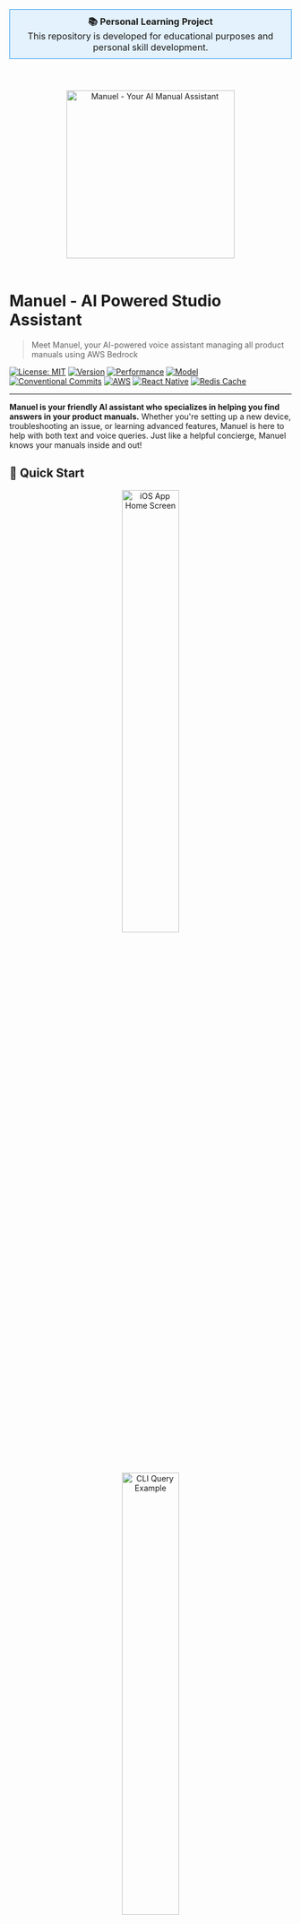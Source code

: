 <div align="center">
  <table>
    <tr>
      <td align="center" style="background-color: #e3f2fd; border: 1px solid #2196f3; border-radius: 5px; padding: 10px;">
        <strong>📚 Personal Learning Project</strong><br/>
        This repository is developed for educational purposes and personal skill development.
      </td>
    </tr>
  </table>
</div>

<div align="center">
  <img src="docs/images/manuel-transparent.png" alt="Manuel - Your AI Manual Assistant" width="300" style="margin: 40px 0 20px 0;"/>
</div>

# Manuel - AI Powered Studio Assistant

> Meet Manuel, your AI-powered voice assistant managing all product manuals
> using AWS Bedrock

[![License: MIT](https://img.shields.io/badge/License-MIT-yellow.svg)](https://opensource.org/licenses/MIT)
[![Version](https://img.shields.io/badge/Version-v1.4.0-blue.svg)](https://github.com/a1o1/manuel/releases)
[![Performance](https://img.shields.io/badge/Performance-83%25%20Redis%20Boost-green.svg)](backend/REDIS_CACHE_IMPLEMENTATION.md)
[![Model](https://img.shields.io/badge/AI-Claude%20Sonnet%204-purple.svg)](https://www.anthropic.com/claude)
[![Conventional Commits](https://img.shields.io/badge/Conventional%20Commits-1.0.0-yellow.svg)](https://conventionalcommits.org)
[![AWS](https://img.shields.io/badge/AWS-Bedrock-orange.svg)](https://aws.amazon.com/bedrock/)
[![React Native](https://img.shields.io/badge/React%20Native-iOS-blue.svg)](https://reactnative.dev/)
[![Redis Cache](https://img.shields.io/badge/Cache-Redis-red.svg)](https://redis.io/)

---

**Manuel is your friendly AI assistant who specializes in helping you find
answers in your product manuals.** Whether you're setting up a new device,
troubleshooting an issue, or learning advanced features, Manuel is here to help
with both text and voice queries. Just like a helpful concierge, Manuel knows
your manuals inside and out!

## 🚀 Quick Start

<div align="center">
  <img src="docs/images/ios-home-screen.png" alt="iOS App Home Screen" width="45%" style="margin: 0 2.5%"/>
  <img src="docs/images/cli-query-example.png" alt="CLI Query Example" width="45%" style="margin: 0 2.5%"/>
</div>

### 📱 Key Features in Action

<div align="center">
  <img src="docs/images/ios-result-sources.png" alt="iOS Query Results with Sources" width="30%" style="margin: 0 1.5%"/>
  <img src="docs/images/ios-pdf-highlight.png" alt="PDF Page Highlighting" width="30%" style="margin: 0 1.5%"/>
</div>

<div align="center">
  <em>Left: Query results with source attribution | Right: PDF page highlighting with text search</em>
</div>

### Prerequisites

- AWS CLI configured with appropriate permissions
- Node.js 18+ for frontend and build tools
- Python 3.11+ for backend development
- SAM CLI for serverless deployment

### Backend Deployment

```bash
cd backend
sam build
sam deploy --template template-minimal.yaml --resolve-s3
```

### Frontend Setup

#### iOS App

```bash
cd frontend/packages/ios-app
npm install
expo start
```

#### CLI App

```bash
cd frontend
npm install
npm run cli -- --help
# Quick commands:
npm run cli auth login
npm run cli manuals list
npm run cli ask "your question"
npm run cli query voice
```

## 📚 Documentation

- [Backend Documentation](backend/README.md) - AWS serverless backend
- [Frontend Documentation](frontend/README.md) - Dual-platform frontend
  architecture
- [iOS App Documentation](frontend/packages/ios-app/README.md) - React Native
  iOS app
- [CLI App Documentation](frontend/packages/cli-app/README.md) - Command-line
  interface
- [Shared Library Documentation](frontend/packages/shared/README.md) - Common
  business logic
- [Contributing Guidelines](CONTRIBUTING.md) - Development workflow
- [Remote Setup Guide](REMOTE_SETUP.md) - Repository setup
- [Security Policy](SECURITY.md) - Security guidelines

## 🏗️ Architecture

### High-Level Overview

```mermaid
graph TB
    A[iOS App - React Native] --> B[API Gateway]
    C[CLI App - Node.js] --> B
    D[Shared Library] --> A
    D --> C

    B --> E[Lambda Functions]
    E --> F[AWS Bedrock]
    E --> G[DynamoDB]
    E --> H[S3]
    E --> I[Cognito]
    E --> J[Transcribe]

    F --> K[Claude 3.5 Sonnet]
    F --> L[Titan Embeddings]
    F --> M[Knowledge Base with User Filtering]

    N[CloudWatch] --> O[Monitoring Dashboard]
    P[WAF] --> B
    Q[Redis Cache] --> E
```

### Technology Stack

- **Backend**: AWS Serverless (Lambda, API Gateway, DynamoDB, S3)
- **AI/ML**: AWS Bedrock (Claude 3.5 Sonnet, Titan Embeddings)
- **Frontend**: Dual-platform architecture
  - **iOS**: React Native with Expo
  - **CLI**: Node.js with Commander.js and Inquirer
  - **Shared**: TypeScript library with platform adapters
- **Authentication**: AWS Cognito with JWT tokens
- **Monitoring**: CloudWatch with custom dashboards
- **Security**: Multi-layer security with WAF and middleware
- **Performance**: Redis caching and connection pooling
- **Testing**: Comprehensive integration testing with chaos engineering

## 🔒 Security Features

- **Enhanced API Security**: Rate limiting (50 req/15min) with automatic retry
  logic
- **Multi-Layer Security**: WAF protection + application middleware
- **User Data Isolation**: Complete separation of user data using metadata
  filtering
- **Input Validation**: Advanced XSS and SQL injection prevention with
  sanitization
- **VPC Security**: Private subnet isolation with secure VPC endpoints
- **Authentication**: JWT-based authentication with refresh tokens
- **Encryption**: Data encryption at rest and in transit
- **Security Headers**: Comprehensive security headers (HSTS, CSP,
  X-Frame-Options)
- **IP Allowlisting**: Configurable IP address restrictions
- **Redis Caching**: Secure Redis caching with user isolation
- **Smart Error Handling**: User-friendly security error messages and recovery
  tips
- **Security Testing**: Automated security scanning and penetration testing

## 🧪 Testing & Quality

- **Integration Testing**: Comprehensive test suite with 7 test categories
- **Chaos Engineering**: Failure scenario simulation and resilience testing
- **Security Testing**: Vulnerability scanning and penetration testing
- **Performance Testing**: Load testing and performance benchmarking
- **Code Quality**: Pre-commit hooks with linting and formatting
- **CI/CD Pipeline**: Automated testing and deployment
- **Coverage**: Minimum 80% test coverage requirement

## 📈 Monitoring & Observability

- **Real-time Dashboards**: CloudWatch dashboards with custom metrics
- **Structured Logging**: JSON-formatted logs with correlation IDs
- **Custom Metrics**: Business KPIs and performance indicators
- **Alerting**: SNS notifications for critical events
- **Cost Tracking**: Real-time cost calculation and optimization
- **Error Tracking**: Advanced error handling with retry strategies
- **Performance Monitoring**: Response time and throughput tracking

## 🚀 Deployment Environments

### Development

- Basic resource allocation
- Permissive CORS settings
- No email alerts
- Local testing support

### Production

- Enhanced performance configuration
- Restricted CORS to specific domains
- Email alerts enabled
- X-Ray tracing enabled
- Extended log retention

### Claude 4 Testing

- Conservative quotas for cost control
- Enhanced monitoring and alerting
- Cross-region inference profiles
- Comprehensive performance tracking

## 🤝 Contributing

We welcome contributions! Please read our
[Contributing Guidelines](CONTRIBUTING.md) for details on:

- Code of conduct
- Development setup
- Commit message standards (Conventional Commits)
- Pull request process
- Code review guidelines

### Quick Contribution Setup

```bash
# Clone the repository
git clone https://github.com/a1o1/manuel.git
cd manuel

# Install commitizen for conventional commits
pipx install commitizen

# Backend setup
cd backend
pip install -r requirements.txt
pip install -r tests/integration/fixtures/requirements.txt

# Install pre-commit hooks
pre-commit install
```

## 📄 License

This project is licensed under the MIT License - see the [LICENSE](LICENSE) file
for details.

## 🔗 Links

- [AWS Bedrock Documentation](https://docs.aws.amazon.com/bedrock/)
- [AWS SAM Documentation](https://docs.aws.amazon.com/serverless-application-model/)
- [Conventional Commits](https://conventionalcommits.org/)
- [React Native Documentation](https://reactnative.dev/)

## 💬 Support

- **Documentation**: Check the comprehensive documentation in each module
- **Issues**: Report bugs and request features via GitHub Issues
- **Discussions**: Use GitHub Discussions for questions and community support
- **Security**: Report security vulnerabilities privately via
  security@manuel.com

## 🎯 Roadmap

### Phase 1: Foundation (Completed)

- ✅ Enterprise-grade backend architecture
- ✅ Multi-layer security implementation
- ✅ Comprehensive testing framework
- ✅ Monitoring and observability
- ✅ CI/CD pipeline setup

### Phase 2: Frontend & Mobile (Completed)

- ✅ Dual-platform frontend architecture
- ✅ React Native iOS application
- ✅ Node.js CLI application
- ✅ Shared business logic library
- ✅ Platform adapter pattern
- ✅ Voice recording and playback
- ✅ Authentication integration
- ✅ Interactive terminal interface
- ✅ User data isolation and testing framework
- ✅ Environment switching for development
- ✅ End-to-end voice query functionality
- ✅ File deduplication system
- ✅ URL-based manual upload
- ✅ Enhanced CLI security features (v1.0.2)
- ✅ Redis caching for performance optimization
- ✅ Advanced API security hardening

### Phase 3: Advanced Features (Planned)

- 📋 Multi-language support
- 📋 Advanced analytics dashboard
- 📋 Custom model fine-tuning
- 📋 Enterprise SSO integration

### Phase 4: Scale & Optimization (Planned)

- 📋 Multi-region deployment
- 📋 Advanced caching strategies
- 📋 Performance optimization
- 📋 Cost optimization features

---

<div align="center">
  <strong>Built with ❤️ by the Manuel Team</strong>
</div>
